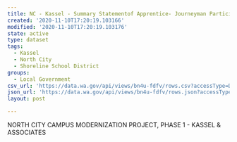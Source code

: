 ```yaml
---
title: NC - Kassel - Summary Statementof Apprentice- Journeyman Participation DES
created: '2020-11-10T17:20:19.103166'
modified: '2020-11-10T17:20:19.103176'
state: active
type: dataset
tags:
  - Kassel
  - North City
  - Shoreline School District
groups:
  - Local Government
csv_url: 'https://data.wa.gov/api/views/bn4u-fdfv/rows.csv?accessType=DOWNLOAD'
json_url: 'https://data.wa.gov/api/views/bn4u-fdfv/rows.json?accessType=DOWNLOAD'
layout: post

---
```

NORTH CITY CAMPUS MODERNIZATION PROJECT, PHASE 1 - KASSEL & ASSOCIATES

